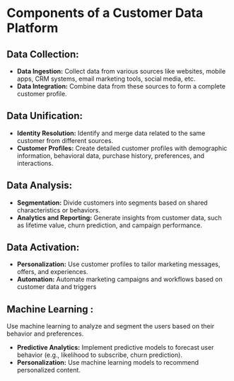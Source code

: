 # Components of a Customer Data Platform

## Data Collection:

* **Data Ingestion:** Collect data from various sources like websites, mobile apps, CRM systems, email marketing tools, social media, etc.
* **Data Integration:** Combine data from these sources to form a complete customer profile.

## Data Unification:

* **Identity Resolution:** Identify and merge data related to the same customer from different sources.
* **Customer Profiles:** Create detailed customer profiles with demographic information, behavioral data, purchase history, preferences, and interactions.

## Data Analysis:

* **Segmentation:** Divide customers into segments based on shared characteristics or behaviors.
* **Analytics and Reporting:** Generate insights from customer data, such as lifetime value, churn prediction, and campaign performance.

## Data Activation:

* **Personalization:** Use customer profiles to tailor marketing messages, offers, and experiences.
* **Automation:** Automate marketing campaigns and workflows based on customer data and triggers

## Machine Learning : 
Use machine learning to analyze and segment the users based on their behavior and preferences.
* **Predictive Analytics:** Implement predictive models to forecast user behavior (e.g., likelihood to subscribe, churn prediction).
* **Personalization:** Use machine learning models to recommend personalized content.